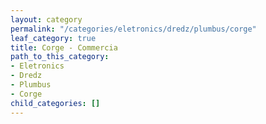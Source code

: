 ```yaml
---
layout: category
permalink: "/categories/eletronics/dredz/plumbus/corge"
leaf_category: true
title: Corge - Commercia
path_to_this_category:
- Eletronics
- Dredz
- Plumbus
- Corge
child_categories: []
---
```

